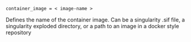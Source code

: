     container_image = < image-name >

Defines the name of the container image. Can be a singularity .sif file,
a singularity exploded directory, or a path to an image in a docker
style repository
